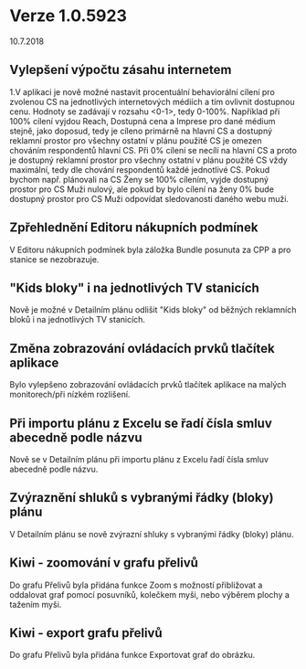 ﻿# Verze 1.0.5923
10.7.2018

## Vylepšení výpočtu zásahu internetem
1.V aplikaci je nově možné nastavit procentuální behaviorální cílení pro zvolenou CS na jednotlivých internetových médiích a tím ovlivnit dostupnou cenu. 
Hodnoty se zadávají v rozsahu <0-1>, tedy 0-100%. Například při 100% cílení vyjdou Reach, Dostupná cena a Imprese pro dané médium stejně, jako doposud, tedy je cíleno primárně na hlavní CS a dostupný reklamní prostor pro všechny ostatní v plánu použité CS je omezen chováním respondentů hlavní CS. 
Při 0% cílení se necílí na hlavní CS a proto je dostupný reklamní prostor pro všechny ostatní v plánu použité CS vždy maximální, tedy dle chování respondentů každé jednotlivé CS. 
Pokud bychom např. plánovali na CS Ženy se 100% cílením, vyjde dostupný prostor pro CS Muži nulový, ale pokud by bylo cílení na ženy 0% bude dostupný prostor pro CS Muži odpovídat sledovanosti daného webu muži.


## Zpřehlednění Editoru nákupních podmínek
V Editoru nákupních podmínek byla záložka Bundle posunuta za CPP a pro stanice se nezobrazuje.


## "Kids bloky" i na jednotlivých TV stanicích
Nově je možné v Detailním plánu odlišit "Kids bloky" od běžných reklamních bloků i na jednotlivých TV stanicích.


## Změna zobrazování ovládacích prvků tlačítek aplikace
Bylo vylepšeno zobrazování ovládacích prvků tlačítek aplikace na malých monitorech/při nízkém rozlišení.


## Při importu plánu z Excelu se řadí čísla smluv abecedně podle názvu
Nově se v Detailním plánu při importu plánu z Excelu řadí čísla smluv abecedně podle názvu.


## Zvýraznění shluků s vybranými řádky (bloky) plánu 
V Detailním plánu se nově zvýrazní shluky s vybranými řádky (bloky) plánu.


## Kiwi - zoomování v grafu přelivů
Do grafu Přelivů byla přidána funkce Zoom s možností přibližovat a oddalovat graf pomocí posuvníků, kolečkem myši, nebo výběrem plochy a tažením myši.


## Kiwi - export grafu přelivů
Do grafu Přelivů byla přidána funkce Exportovat graf do obrázku.






